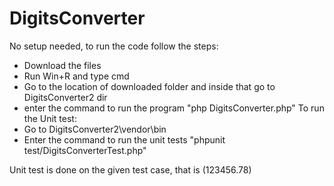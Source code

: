 # DigitsConverter
No setup needed, to run the code follow the steps:
  - Download the files
  - Run Win+R and type cmd
  - Go to the location of downloaded folder and inside that go to DigitsConverter2 dir
  - enter the command to run the program "php DigitsConverter.php"
To run the Unit test:
  - Go to DigitsConverter2\vendor\bin 
  - Enter the command to run the unit tests "phpunit test/DigitsConverterTest.php"

Unit test is done on the given test case, that is (123456.78)
